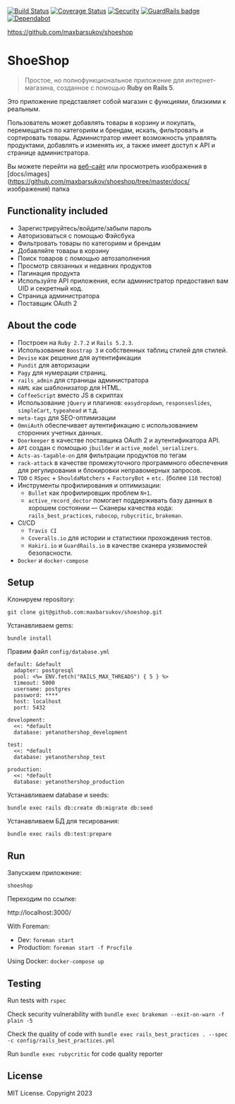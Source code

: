 [![Build Status](https://travis-ci.com/maxbarsukov/shoeshop.svg?branch=master)](https://travis-ci.com/maxbarsukov/shoeshop)
[![Coverage Status](https://coveralls.io/repos/github/maxbarsukov/shoeshop/badge.svg?branch=master)](https://coveralls.io/github/maxbarsukov/shoeshop?branch=master)
[![Security](https://hakiri.io/github/maxbarsukov/shoeshop/master.svg)](https://hakiri.io/github/maxbarsukov/shoeshop/master)
[![GuardRails badge](https://api.guardrails.io/v2/badges/maxbarsukov/shoeshop.svg?token=3d5892fecca01ce92b8bbc383010c005ccba7ec101cd480c093c8bcfb9b131cf&provider=github)](https://dashboard.guardrails.io/gh/maxbarsukov/82085)
[![Dependabot](https://img.shields.io/badge/dependabot-enabled-success.svg)](https://dependabot.com)

https://github.com/maxbarsukov/shoeshop
# ShoeShop

> Простое, но полнофункциональное приложение для интернет-магазина, 
> созданное с помощью **Ruby on Rails 5**.

Это приложение представляет собой магазин с функциями, близкими к реальным.

Пользователь может добавлять товары в корзину и покупать, перемещаться по категориям и брендам, искать, фильтровать и сортировать товары.
Администратор имеет возможность управлять продуктами, добавлять и изменять их, а также имеет доступ к API и странице администратора.

Вы можете перейти на [веб-сайт](https://shoeeshop.herokuapp.com/) или просмотреть изображения в [docs/images](https://github.com/maxbarsukov/shoeshop/tree/master/docs/ изображения) папка

## Functionality included

- Зарегистрируйтесь/войдите/забыли пароль
- Авторизоваться с помощью Фэйсбука
- Фильтровать товары по категориям и брендам
- Добавляйте товары в корзину
- Поиск товаров с помощью автозаполнения
- Просмотр связанных и недавних продуктов
- Пагинация продукта
- Используйте API приложения, если администратор предоставил вам UID и секретный код.
- Страница администратора
- Поставщик OAuth 2

## About the code

- Построен на `Ruby 2.7.2` и `Rails 5.2.3`.
- Использование `Boostrap 3` и собственных таблиц стилей для стилей.
- `Devise` как решение для аутентификации
- `Pundit` для авторизации
- `Pagy` для нумерации страниц.
- `rails_admin` для страницы администратора
- `HAML` как шаблонизатор для HTML.
- `CoffeeScript` вместо JS в скриптах
- Использование `jQuery` и плагинов: `easydropdown`, `responseslides`, `simpleCart`, `typeahead` и т.д.
- `meta-tags` для SEO-оптимизации
- `OmniAuth` обеспечивает аутентификацию с использованием сторонних учетных данных.
- `Doorkeeper` в качестве поставщика OAuth 2 и аутентификатора API.
- `API` создан с помощью `jbuilder` и `active_model_serializers`.
- `Acts-as-tagable-on` для фильтрации продуктов по тегам
- `rack-attack` в качестве промежуточного программного обеспечения для регулирования и блокировки неправомерных запросов.
- `TDD` с `RSpec` + `ShouldaMatchers` + `FactoryBot` + `etc.` (более `110` тестов)
- Инструменты профилирования и оптимизации:
    - `Bullet` как профилировщик проблем `N+1`.
    - `active_record_doctor` помогает поддерживать базу данных в хорошем состоянии
— Сканеры качества кода: `rails_best_practices`, `rubocop`, `rubycritic`, `brakeman`.
- CI/CD
    - `Travis CI`
    - `Coveralls.io` для истории и статистики прохождения тестов.
    - `Hakiri.io` и `GuardRails.io` в качестве сканера уязвимостей безопасности.
- `Docker` и `docker-compose`


## Setup

Клонируем repository:
```
git clone git@github.com:maxbarsukov/shoeshop.git
```
Устанавливаем gems:

`bundle install`

Правим файл `config/database.yml`
```
default: &default
  adapter: postgresql
  pool: <%= ENV.fetch("RAILS_MAX_THREADS") { 5 } %>
  timeout: 5000
  username: postgres
  password: ****
  host: localhost
  port: 5432

development:
  <<: *default
  database: yetanothershop_development

test:
  <<: *default
  database: yetanothershop_test

production:
  <<: *default
  database: yetanothershop_production

```
Устанавливаем database и seeds:
```
bundle exec rails db:create db:migrate db:seed
```
Устанавливаем БД для тесирования:
```
bundle exec rails db:test:prepare
```
## Run
Запускаем приложение:

`shoeshop`

Переходим по ссылке:

http://localhost:3000/

With Foreman:
- Dev:
    `foreman start`
- Production:
    `foreman start -f Procfile`

Using Docker: `docker-compose up`

## Testing

Run tests with `rspec`

Check security vulnerability with `bundle exec brakeman --exit-on-warn -f plain -5`

Check the quality of code with `bundle exec rails_best_practices . --spec -c config/rails_best_practices.yml`

Run `bundle exec rubycritic` for code quality reporter

## License

MIT License. Copyright 2023
